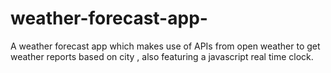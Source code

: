 # weather-forecast-app-
A weather forecast app which makes use of  APIs from open weather to get weather reports based on city , also featuring a javascript real time clock.
